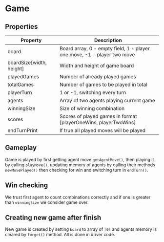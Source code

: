 # Game

## Properties
| Property | Description |
| -------- | ----------- |
| board   | Board array, 0 - empty field, 1 - player one move, -1 - player two move |
| boardSize[width, height]   | Width and height of game board |
| playedGames   | Number of already played games |
| totalGames   | Number of games to be played in total |
| playerTurn   | 1 or -1, switching every turn |     
| agents   | Array of two agents playing current game |
| winningSize   | Size of winning combination |
| scores   | Scores of played games in format [playerOneWins, playerTwoWins] |
| endTurnPrint   | If true all played moves will be played |

## Gameplay
Game is played by first getting agent move `getAgentMove()`,  then playing it by calling `playMove()`, updating memory of agents by calling their methods `newMovePlayed()` then checking for win and switching turn in `endTurn()`.

## Win checking
We trust first agent to count combinations correctly and if one is greater than `winningSize` we consider game over.

## Creating new game after finish
New game is created by setting `board` to array of `[0]` and agents memory is cleared by `forget()` method. All is done in driver code.

